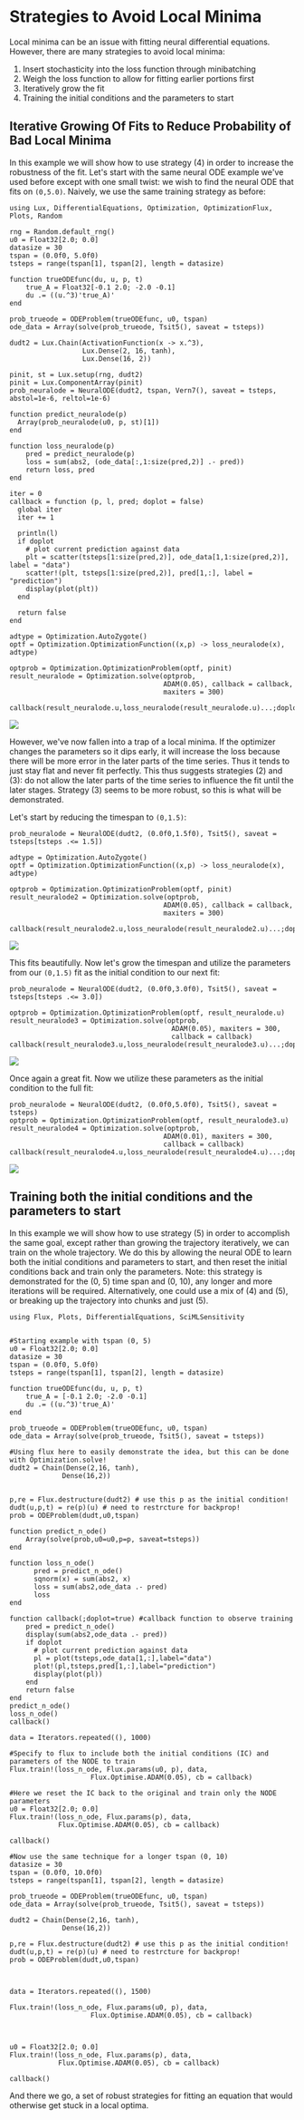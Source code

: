 # Strategies to Avoid Local Minima

Local minima can be an issue with fitting neural differential equations. However,
there are many strategies to avoid local minima:

1. Insert stochasticity into the loss function through minibatching
2. Weigh the loss function to allow for fitting earlier portions first
3. Iteratively grow the fit
4. Training the initial conditions and the parameters to start

## Iterative Growing Of Fits to Reduce Probability of Bad Local Minima

In this example we will show how to use strategy (4) in order to increase the
robustness of the fit. Let's start with the same neural ODE example we've used
before except with one small twist: we wish to find the neural ODE that fits
on `(0,5.0)`. Naively, we use the same training strategy as before:

```@example iterativefit
using Lux, DifferentialEquations, Optimization, OptimizationFlux, Plots, Random

rng = Random.default_rng()
u0 = Float32[2.0; 0.0]
datasize = 30
tspan = (0.0f0, 5.0f0)
tsteps = range(tspan[1], tspan[2], length = datasize)

function trueODEfunc(du, u, p, t)
    true_A = Float32[-0.1 2.0; -2.0 -0.1]
    du .= ((u.^3)'true_A)'
end

prob_trueode = ODEProblem(trueODEfunc, u0, tspan)
ode_data = Array(solve(prob_trueode, Tsit5(), saveat = tsteps))

dudt2 = Lux.Chain(ActivationFunction(x -> x.^3),
                  Lux.Dense(2, 16, tanh),
                  Lux.Dense(16, 2))

pinit, st = Lux.setup(rng, dudt2)
pinit = Lux.ComponentArray(pinit)
prob_neuralode = NeuralODE(dudt2, tspan, Vern7(), saveat = tsteps, abstol=1e-6, reltol=1e-6)

function predict_neuralode(p)
  Array(prob_neuralode(u0, p, st)[1])
end

function loss_neuralode(p)
    pred = predict_neuralode(p)
    loss = sum(abs2, (ode_data[:,1:size(pred,2)] .- pred))
    return loss, pred
end

iter = 0
callback = function (p, l, pred; doplot = false)
  global iter
  iter += 1

  println(l)
  if doplot
    # plot current prediction against data
    plt = scatter(tsteps[1:size(pred,2)], ode_data[1,1:size(pred,2)], label = "data")
    scatter!(plt, tsteps[1:size(pred,2)], pred[1,:], label = "prediction")
    display(plot(plt))
  end

  return false
end

adtype = Optimization.AutoZygote()
optf = Optimization.OptimizationFunction((x,p) -> loss_neuralode(x), adtype)

optprob = Optimization.OptimizationProblem(optf, pinit)
result_neuralode = Optimization.solve(optprob,
                                      ADAM(0.05), callback = callback,
                                      maxiters = 300)

callback(result_neuralode.u,loss_neuralode(result_neuralode.u)...;doplot=true)
```

![](https://user-images.githubusercontent.com/1814174/81901710-f82ed400-958c-11ea-993f-118f5513d170.png)

However, we've now fallen into a trap of a local minima. If the optimizer changes
the parameters so it dips early, it will increase the loss because there will
be more error in the later parts of the time series. Thus it tends to just stay
flat and never fit perfectly. This thus suggests strategies (2) and (3): do not
allow the later parts of the time series to influence the fit until the later
stages. Strategy (3) seems to be more robust, so this is what will be demonstrated.

Let's start by reducing the timespan to `(0,1.5)`:

```@example iterativefit
prob_neuralode = NeuralODE(dudt2, (0.0f0,1.5f0), Tsit5(), saveat = tsteps[tsteps .<= 1.5])

adtype = Optimization.AutoZygote()
optf = Optimization.OptimizationFunction((x,p) -> loss_neuralode(x), adtype)

optprob = Optimization.OptimizationProblem(optf, pinit)
result_neuralode2 = Optimization.solve(optprob,
                                      ADAM(0.05), callback = callback,
                                      maxiters = 300)

callback(result_neuralode2.u,loss_neuralode(result_neuralode2.u)...;doplot=true)
```

![](https://user-images.githubusercontent.com/1814174/81901707-f82ed400-958c-11ea-9e8e-0efb10d9b05c.png)

This fits beautifully. Now let's grow the timespan and utilize the parameters
from our `(0,1.5)` fit as the initial condition to our next fit:

```@example iterativefit
prob_neuralode = NeuralODE(dudt2, (0.0f0,3.0f0), Tsit5(), saveat = tsteps[tsteps .<= 3.0])

optprob = Optimization.OptimizationProblem(optf, result_neuralode.u)
result_neuralode3 = Optimization.solve(optprob,
                                        ADAM(0.05), maxiters = 300,
                                        callback = callback)
callback(result_neuralode3.u,loss_neuralode(result_neuralode3.u)...;doplot=true)
```

![](https://user-images.githubusercontent.com/1814174/81901706-f7963d80-958c-11ea-856a-7f85af8695b8.png)

Once again a great fit. Now we utilize these parameters as the initial condition
to the full fit:

```@example iterativefit
prob_neuralode = NeuralODE(dudt2, (0.0f0,5.0f0), Tsit5(), saveat = tsteps)
optprob = Optimization.OptimizationProblem(optf, result_neuralode3.u)
result_neuralode4 = Optimization.solve(optprob,
                                      ADAM(0.01), maxiters = 300,
                                      callback = callback)
callback(result_neuralode4.u,loss_neuralode(result_neuralode4.u)...;doplot=true)
```

![](https://user-images.githubusercontent.com/1814174/81901711-f82ed400-958c-11ea-9ba2-2b1f213b865a.png)

## Training both the initial conditions and the parameters to start

In this example we will show how to use strategy (5) in order to accomplish the
same goal, except rather than growing the trajectory iteratively, we can train on
the whole trajectory. We do this by allowing the neural ODE to learn both the
initial conditions and parameters to start, and then reset the initial conditions
back and train only the parameters. Note: this strategy is demonstrated for the (0, 5)
time span and (0, 10), any longer and more iterations will be required. Alternatively,
one could use a mix of (4) and (5), or breaking up the trajectory into chunks and just (5).

```@example resetic
using Flux, Plots, DifferentialEquations, SciMLSensitivity


#Starting example with tspan (0, 5)
u0 = Float32[2.0; 0.0]
datasize = 30
tspan = (0.0f0, 5.0f0)
tsteps = range(tspan[1], tspan[2], length = datasize)

function trueODEfunc(du, u, p, t)
    true_A = [-0.1 2.0; -2.0 -0.1]
    du .= ((u.^3)'true_A)'
end

prob_trueode = ODEProblem(trueODEfunc, u0, tspan)
ode_data = Array(solve(prob_trueode, Tsit5(), saveat = tsteps))

#Using flux here to easily demonstrate the idea, but this can be done with Optimization.solve!
dudt2 = Chain(Dense(2,16, tanh),
             Dense(16,2))


p,re = Flux.destructure(dudt2) # use this p as the initial condition!
dudt(u,p,t) = re(p)(u) # need to restrcture for backprop!
prob = ODEProblem(dudt,u0,tspan)

function predict_n_ode()
    Array(solve(prob,u0=u0,p=p, saveat=tsteps))
end

function loss_n_ode()
      pred = predict_n_ode()
      sqnorm(x) = sum(abs2, x)
      loss = sum(abs2,ode_data .- pred)
      loss
end

function callback(;doplot=true) #callback function to observe training
    pred = predict_n_ode()
    display(sum(abs2,ode_data .- pred))
    if doplot
      # plot current prediction against data
      pl = plot(tsteps,ode_data[1,:],label="data")
      plot!(pl,tsteps,pred[1,:],label="prediction")
      display(plot(pl))
    end
    return false
end
predict_n_ode()
loss_n_ode()
callback()

data = Iterators.repeated((), 1000)

#Specify to flux to include both the initial conditions (IC) and parameters of the NODE to train
Flux.train!(loss_n_ode, Flux.params(u0, p), data,
                    Flux.Optimise.ADAM(0.05), cb = callback)

#Here we reset the IC back to the original and train only the NODE parameters
u0 = Float32[2.0; 0.0]
Flux.train!(loss_n_ode, Flux.params(p), data,
            Flux.Optimise.ADAM(0.05), cb = callback)

callback()

#Now use the same technique for a longer tspan (0, 10)
datasize = 30
tspan = (0.0f0, 10.0f0)
tsteps = range(tspan[1], tspan[2], length = datasize)

prob_trueode = ODEProblem(trueODEfunc, u0, tspan)
ode_data = Array(solve(prob_trueode, Tsit5(), saveat = tsteps))

dudt2 = Chain(Dense(2,16, tanh),
             Dense(16,2))

p,re = Flux.destructure(dudt2) # use this p as the initial condition!
dudt(u,p,t) = re(p)(u) # need to restrcture for backprop!
prob = ODEProblem(dudt,u0,tspan)



data = Iterators.repeated((), 1500)

Flux.train!(loss_n_ode, Flux.params(u0, p), data,
                    Flux.Optimise.ADAM(0.05), cb = callback)



u0 = Float32[2.0; 0.0]
Flux.train!(loss_n_ode, Flux.params(p), data,
            Flux.Optimise.ADAM(0.05), cb = callback)

callback()

```

And there we go, a set of robust strategies for fitting an equation that would otherwise
get stuck in a local optima.
